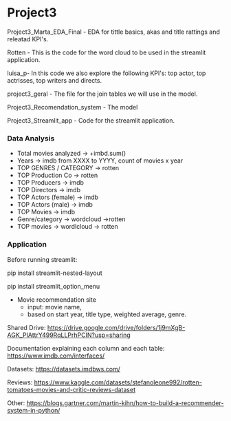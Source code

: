 # Project3

Project3_Marta_EDA_Final - EDA for tittle basics, akas and title rattings and releatad KPI's.

Rotten - This is the code for the word cloud to be used in the streamlit application.

luisa_p- In this code we also explore the following KPI's: top actor, top actrisses, top writers and directs.

project3_geral - The file for the join tables we will use in the model.

Project3_Recomendation_system - The model

Project3_Streamlit_app - Code for the streamlit application.





### Data Analysis
- Total movies analyzed -> +imbd.sum()
- Years -> imdb from XXXX to YYYY, count of movies x year
- TOP GENRES / CATEGORY -> rotten
- TOP Production Co -> rotten
- TOP Producers -> imdb
- TOP Directors -> imdb
- TOP Actors (female) -> imdb
- TOP Actors (male) -> imdb
- TOP Movies -> imdb
- Genre/category -> wordcloud ->rotten
- TOP movies -> wordlcloud -> rotten


### Application

Before running streamlit:

pip install streamlit-nested-layout

pip install streamlit_option_menu

- Movie recommendation site 
    - input: movie name,
    - based on start year, title type, weighted average, genre. 

Shared Drive: https://drive.google.com/drive/folders/1j9mXgB-AGK_PIAttrY499RqLLPrhPCIN?usp=sharing

Documentation explaining each column and each table: https://www.imdb.com/interfaces/

Datasets: https://datasets.imdbws.com/ 

Reviews: https://www.kaggle.com/datasets/stefanoleone992/rotten-tomatoes-movies-and-critic-reviews-dataset

Other: https://blogs.gartner.com/martin-kihn/how-to-build-a-recommender-system-in-python/



